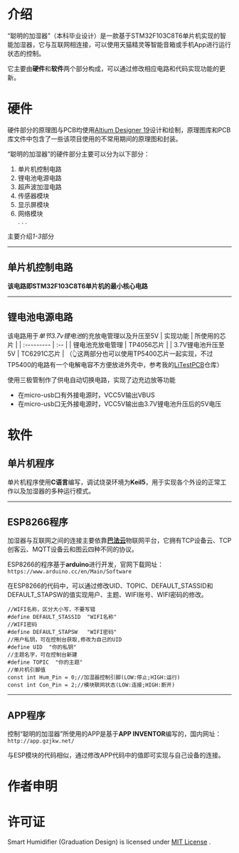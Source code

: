 # 介绍
 “聪明的加湿器”（本科毕业设计）是一款基于STM32F103C8T6单片机实现的智能加湿器，它与互联网相连接，可以使用天猫精灵等智能音箱或手机App进行运行状态的控制。

 它主要由**硬件**和**软件**两个部分构成，可以通过修改相应电路和代码实现功能的更新。
 # 硬件
 硬件部分的原理图与PCB均使用[Altium Designer 19](https://www.altium.com.cn/)设计和绘制，原理图库和PCB库文件中包含了一些该项目使用的不常用期间的原理图和封装。

 “聪明的加湿器”的硬件部分主要可以分为以下部分：
 1. 单片机控制电路
 2. 锂电池电源电路
 3. 超声波加湿电路
 4. 传感器模块
 5. 显示屏模块
 6. 网络模块\
 . . .
 
 主要介绍*1-3*部分
 ___

 ## 单片机控制电路
 **该电路即STM32F103C8T6单片机的最小核心电路**
 ___

 ## 锂电池电源电路
 该电路用于*单节3.7v锂电池*的充放电管理以及升压至5V
 | 实现功能 | 所使用的芯片 |
 | :--------- | :-- |
 | 锂电池充放电管理 | TP4056芯片 | 
 | 3.7V锂电池升压至5V | TC6291C芯片 | 
 （👆这两部分也可以使用TP5400芯片一起实现，不过TP5400的电路有一个电解电容不方便放进外壳中，参考我的[LiTestPCB](https://github.com/eternalchn/LiTestPCB)仓库）

 使用三极管制作了供电自动切换电路，实现了边充边放等功能
 * 在micro-usb口有外接电源时，VCC5V输出VBUS
 * 在micro-usb口无外接电源时，VCC5V输出由3.7V锂电池升压后的5V电压

 # 软件
 ## 单片机程序
 单片机程序使用**C语言**编写，调试烧录环境为**Keil5**，用于实现各个外设的正常工作以及加湿器的多种运行模式。
 ___
 ## ESP8266程序
 加湿器与互联网之间的连接主要依靠[**巴法云**](https://github.com/eternalchn/Graduation-Design/blob/master/LICENSE)物联网平台，它拥有TCP设备云、TCP创客云、MQTT设备云和图云四种不同的协议。

 ESP8266的程序基于**arduino**进行开发，官网下载网址：`https://www.arduino.cc/en/Main/Software`

 在ESP8266的代码中，可以通过修改UID、TOPIC、DEFAULT_STASSID和DEFAULT_STAPSW的值实现用户、主题、WIFI账号、WIFI密码的修改。

 ```Arduino
//WIFI名称，区分大小写，不要写错
#define DEFAULT_STASSID  "WIFI名称"
//WIFI密码
#define DEFAULT_STAPSW   "WIFI密码"
//用户私钥，可在控制台获取,修改为自己的UID
#define UID  "你的私钥"
//主题名字，可在控制台新建
#define TOPIC  "你的主题"
//单片机引脚值
const int Hum_Pin = 0;//加湿器控制引脚(LOW:停止;HIGH:运行)
const int Con_Pin = 2;//模块联网状态(LOW:连接;HIGH:断开)
```
 ___
 ## APP程序
 控制“聪明的加湿器”所使用的APP是基于**APP INVENTOR**编写的，国内网址：`http://app.gzjkw.net/`
 
 与ESP模块的代码相似，通过修改APP代码中的值即可实现与自己设备的连接。
# 作者申明
# 许可证
Smart Humidifier (Graduation Design) is licensed under [MIT License](https://github.com/eternalchn/Graduation-Design/blob/master/LICENSE) .
